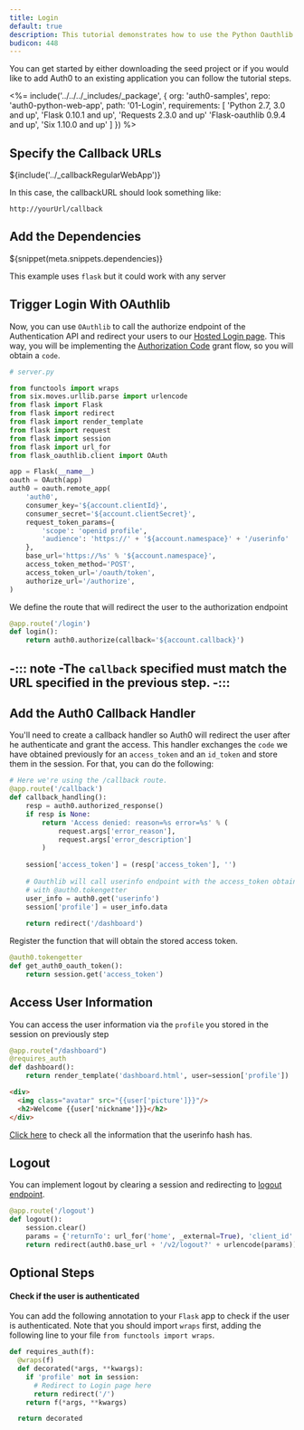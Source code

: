 ```yaml
---
title: Login
default: true
description: This tutorial demonstrates how to use the Python Oauthlib to add authentication and authorization to your web app
budicon: 448
---
```


You can get started by either downloading the seed project or if you would like to add Auth0 to an existing application you can follow the tutorial steps.

<%= include('../../../_includes/_package', {
  org: 'auth0-samples',
  repo: 'auth0-python-web-app',
  path: '01-Login',
  requirements: [
    'Python 2.7, 3.0 and up',
    'Flask 0.10.1 and up',
    'Requests 2.3.0 and up'
    'Flask-oauthlib 0.9.4 and up',
    'Six 1.10.0 and up'
  ]
}) %>

## Specify the Callback URLs

${include('../_callbackRegularWebApp')}

In this case, the callbackURL should look something like:

```text
http://yourUrl/callback
```

## Add the Dependencies

${snippet(meta.snippets.dependencies)}

This example uses `flask` but it could work with any server

## Trigger Login With OAuthlib

Now, you can use `OAuthlib` to call the authorize endpoint of the Authentication API and redirect your users to our [Hosted Login page](/hosted-pages/login). This way, you will be implementing the [Authorization Code](/api-auth/grant/authorization-code) grant flow, so you will obtain a `code`.

```python
# server.py

from functools import wraps
from six.moves.urllib.parse import urlencode
from flask import Flask
from flask import redirect
from flask import render_template
from flask import request
from flask import session
from flask import url_for
from flask_oauthlib.client import OAuth

app = Flask(__name__)
oauth = OAuth(app)
auth0 = oauth.remote_app(
    'auth0',
    consumer_key='${account.clientId}',
    consumer_secret='${account.clientSecret}',
    request_token_params={
        'scope': 'openid profile',
        'audience': 'https://' + '${account.namespace}' + '/userinfo'
    },
    base_url='https://%s' % '${account.namespace}',
    access_token_method='POST',
    access_token_url='/oauth/token',
    authorize_url='/authorize',
)
```

We define the route that will redirect the user to the authorization endpoint

```python
@app.route('/login')
def login():
    return auth0.authorize(callback='${account.callback}')
```

-::: note
-The `callback` specified **must match** the URL specified in the previous step.
-:::
-

## Add the Auth0 Callback Handler

You'll need to create a callback handler so Auth0 will redirect the user after he authenticate and grant the access. This handler exchanges the `code` we have obtained previously for an `access_token` and an `id_token` and store them in the session. For that, you can do the following:

```python
# Here we're using the /callback route.
@app.route('/callback')
def callback_handling():
    resp = auth0.authorized_response()
    if resp is None:
        return 'Access denied: reason=%s error=%s' % (
            request.args['error_reason'],
            request.args['error_description']
        )
    
    session['access_token'] = (resp['access_token'], '')
    
    # Oauthlib will call userinfo endpoint with the access_token obtained from the function decorated
    # with @auth0.tokengetter
    user_info = auth0.get('userinfo')
    session['profile'] = user_info.data
    
    return redirect('/dashboard')
```

Register the function that will obtain the stored access token.

```python
@auth0.tokengetter
def get_auth0_oauth_token():
    return session.get('access_token')
```

## Access User Information

You can access the user information via the `profile` you stored in the session on previously step

```python
@app.route("/dashboard")
@requires_auth
def dashboard():
    return render_template('dashboard.html', user=session['profile'])

```

```html
<div>
  <img class="avatar" src="{{user['picture']}}"/>
  <h2>Welcome {{user['nickname']}}</h2>
</div>
```

[Click here](/user-profile) to check all the information that the userinfo hash has.

## Logout

You can implement logout by clearing a session and redirecting to [logout endpoint](/logout#redirect-users-after-logout).

```python
@app.route('/logout')
def logout():
    session.clear()
    params = {'returnTo': url_for('home', _external=True), 'client_id': '${account.clientId}'}
    return redirect(auth0.base_url + '/v2/logout?' + urlencode(params))
```

## Optional Steps

#### Check if the user is authenticated

You can add the following annotation to your `Flask` app to check if the user is authenticated. Note that you should import `wraps` first, adding the following line to your file `from functools import wraps`.

```python
def requires_auth(f):
  @wraps(f)
  def decorated(*args, **kwargs):
    if 'profile' not in session:
      # Redirect to Login page here
      return redirect('/')
    return f(*args, **kwargs)

  return decorated
```
